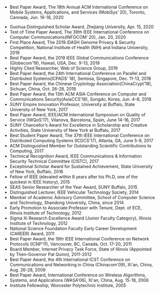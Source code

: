 * Best Paper Award, The 18th Annual ACM International Conference on Mobile Systems, Applications, and Services (MobiSys’ 20), Toronto, Cannada, Jun. 16-18, 2020
<!-- * Talent Recommend Award, Zhejiang University, Apr. 29, 2020 -->
* Guohua Distinguished Scholar Award, Zhejiang University, Apr. 15, 2020
* Test of Time Paper Award, The 39th IEEE International Conference on Computer Communications(INFOCOM’ 20), Jan. 20, 2020
* First Place Award, The 2019 iDASH Genome Privacy & Security Competition, National Institute of Health (NIH) and Indiana University, 2019
* Best Paper Award, the 2019 IEEE Global Communications Conference (Globecom’19), Hawaii, USA, Dec. 9-13, 2019
* Highly Cited Researcher, Web of Science Group, 2019
* Best Paper Award, the 24th International Conference on Parallel and Distributed Systems(ICPADS’ 18), Sentosa, Singapore, Dec. 11-13, 2018
* Best Paper Award, the Chinese Cryptology Association(ChinaCrypt’18), Sichuan, China, Oct. 26-28, 2018
* Best Paper Award, the 13th ACM ASIA Conference on Computer and Communications Security(AsiaCCS'18), Songdo, Korea, Jun. 4–8, 2018
* SUNY Empire Innovation Professor, University at Buffalo, State University of New York, 2017
* Best Paper Award, IEEE/ACM International Symposium on Quality of Service (IWQoS'17), Vilanova, Barcelona, Spain, June 14-16, 2017
* SUNY Chancellor’s Award for Excellence in Scholarship and Creative Activities, State University of New York at Buffalo, 2017
* Best Student Paper Award, The 37th IEEE International Conference on Distributed Computing Systems (ICDCS'17), Atlanta, GA, June 5-8, 2017
* ACM Distinguished Member for Outstanding Scientific Contributions to Computing, 2017
* Technical Recognition Award, IEEE Communications & Information Security Technical Committee (CISTC), 2017
* Exceptional Scholar Award for Sustained Achievement, State University of New York, Buffalo, 2016
* Fellow of IEEE (elevated within 8 years after his Ph.D, one of the quickest in IEEE history), 2015
* SEAS Senior Researcher of the Year Award, SUNY Buffalo, 2015
* Distinguished Lecturer, IEEE Vehicular Technology Society, 2014
* Member of Academic Advisory Committee, School of Computer Science and Technology, Shandong University, China, since 2014
* Early Promotion to Associate Professor with Tenure, Dept. of ECE, Illinois Institute of Technology, 2012 
* Sigma Xi Research Excellence Award (Junior Faculty Category), Illinois Institute of Technology, 2012 
* National Science Foundation Faculty Early Career Development (CAREER) Award, 2011 
* Best Paper Award, the 19th IEEE International Conference on Network Protocols (ICNP'11), Vancouver, BC, Canada, Oct. 17-20, 2011 
* Board Member, Internet Privacy Task Force, State of Illinois (Appointed by Then-Governor Pat Quinn), 2011-2012 
* Best Paper Award, the 4th International ICST Conference on Communications and Networking in China (Chinacom'09), Xi'an, China, Aug. 26-28, 2009 
* Best Paper Award, International Conference on Wireless Algorithms, Systems, and Applications (WASA'06), Xi'an, China, Aug. 15-18, 2006
* Institute Fellowship, Worcester Polytechnic Institute, 2005

<!-- This is for honors -->
